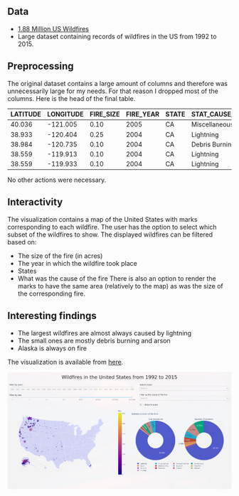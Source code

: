 ## Data

  - [1.88 Million US Wildfires](https://www.kaggle.com/rtatman/188-million-us-wildfires)
  - Large dataset containing records of wildfires in the US from 1992 to 2015.

## Preprocessing

The original dataset contains a large amount of columns and therefore was unnecessarily large
for my needs. For that reason I dropped most of the columns. Here is the head of the final table.

| LATITUDE  | LONGITUDE   | FIRE_SIZE | FIRE_YEAR | STATE | STAT_CAUSE_DESCR | FIRE_NAME |
| --------- | ----------- | --------- | --------- | ----- | ---------------- | --------- |
| 40.036    | -121.005    | 0.10      | 2005      | CA    | Miscellaneous    | FOUNTAIN  |
| 38.933    | -120.404    | 0.25      | 2004      | CA    | Lightning        | PIGEON    |
| 38.984    | -120.735    | 0.10      | 2004      | CA    | Debris Burning   | SLACK     |
| 38.559    | -119.913    | 0.10      | 2004      | CA    | Lightning        | DEER      |
| 38.559    | -119.933    | 0.10      | 2004      | CA    | Lightning        | STEVENOT  |

No other actions were necessary.

## Interactivity

The visualization contains a map of the United States with marks corresponding to each wildfire.
The user has the option to select which subset of the wildfires to show.
The displayed wildfires can be filtered based on:
  - The size of the fire (in acres)
  - The year in which the wildfire took place
  - States
  - What was the cause of the fire
There is also an option to render the marks to have the same area (relatively to the map)
as was the size of the corresponding fire.

## Interesting findings

  - The largest wildfires are almost always caused by lightning
  - The small ones are mostly debris burning and arson
  - Alaska is always on fire

The visualization is available from [here](https://xkozlov1-pv251-project.herokuapp.com/).

![capture](capture.png)
